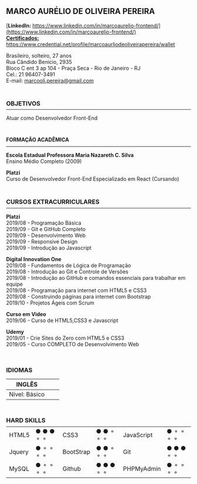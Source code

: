 ## **MARCO AURÉLIO DE OLIVEIRA PEREIRA**

[**LinkedIn:** https://www.linkedin.com/in/marcoaurelio-frontend/](https://www.linkedin.com/in/marcoaurelio-frontend/)<br>
[**Certificados:** https://www.credential.net/profile/marcoaurliodeoliveirapereira/wallet ](https://www.credential.net/profile/marcoaurliodeoliveirapereira/wallet)

Brasileiro, solteiro, 27 anos<br>
Rua Cândido Benicio, 2935<br>
Bloco C ent 3 ap 104 - Praça Seca - Rio de Janeiro - RJ<br>
Cel.: 21 96407-3491<br>
E-mail: marcooli.pereira@gmail.com<br>

<br>

### <p style="line-height:0">**OBJETIVOS**</p>
---
Atuar como Desenvolvedor Front-End

<br>

#### <p style="line-height:0">**FORMAÇÃO ACADÊMICA**</p>
---
**Escola Estadual Professora Maria Nazareth C. Silva**<br>
 Ensino Médio Completo (2009)

 **Platzi**<br>
 Curso de Desenvolvedor Front-End Especializado em React (Cursando)

<br>

### <p style="line-height:0">**CURSOS EXTRACURRICULARES**</p>
---
**Platzi**<br>
2019/08 - Programação Básica<br>
2019/09 - Git e GitHub Completo<br>
2019/09 - Desenvolvimento Web<br>
2019/09 - Responsive Design<br>
2019/09 - Introdução ao Javascript<br>



**Digital Innovation One**<br>
2019/08 - Fundamentos de Lógica de Programação <br>
2019/08 - Introdução ao Git e Controle de Versões<br>
2019/08 - Introdução ao GitHub e comandos essenciais para trabalhar em equipe<br>
2019/08 - Programação para internet com HTML5 e CSS3<br>
2019/08 - Construindo páginas para internet com Bootstrap<br>
2019/10 - Projetos Ágeis com Scrum<br>

**Curso em Video**<br>
2019/06 - Curso de HTML5,CSS3 e Javascript<br>

**Udemy**<br>
2019/01 - Crie Sites do Zero com HTML5 e CSS3 <br>
2019/05 - Curso COMPLETO de Desenvolvimento Web<br>

<br>

### <p style="line-height:1">**IDIOMAS**</p>
|INGLÊS|||
|---|---|---|
|Nível: Básico|||

<br>

### <p style="line-height:0">**HARD SKILLS**</p>

|||||||
|---|---|---|---|---|---|
| HTML5 | ● ● ● ⚬ ⚬ | CSS3 | ● ● ⚬ ⚬ ⚬ | JavaScript | ● ⚬ ⚬ ⚬ ⚬ |
| Jquery | ● ⚬ ⚬ ⚬ ⚬ | BootStrap | ● ● ⚬ ⚬ ⚬ | Git | ● ● ● ⚬ ⚬ | 
| MySQL | ● ⚬ ⚬ ⚬ ⚬ | Github | ● ● ● ⚬ ⚬ | PHPMyAdmin | ● ⚬ ⚬ ⚬ ⚬ | 
